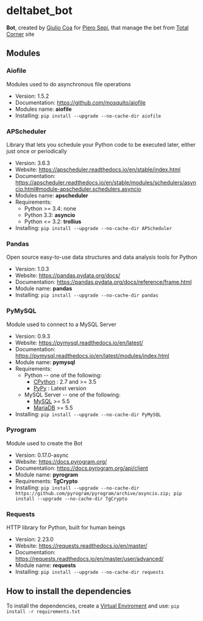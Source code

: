 # deltabet_bot

**Bot**, created by [Giulio Coa](https://t.me/giulioCoaInCamelCase) for [Piero Sepi](https://t.me/PieroSepi), that manage the bet from [Total Corner](https://totalcorner.com) site



## Modules

### Aiofile

Modules used to do asynchronous file operations

* Version: 1.5.2
* Documentation: https://github.com/mosquito/aiofile
* Modules name: **aiofile**
* Installing: `pip install --upgrade --no-cache-dir aiofile`



### APScheduler

Library that lets you schedule your Python code to be executed later, either just once or periodically

* Version: 3.6.3
* Website: https://apscheduler.readthedocs.io/en/stable/index.html
* Documentation: https://apscheduler.readthedocs.io/en/stable/modules/schedulers/asyncio.html#module-apscheduler.schedulers.asyncio
* Modules name: **apscheduler**
* Requirements:
	- Python >= 3.4: none
	- Python 3.3: **asyncio**
	- Python <= 3.2: **trollius**
* Installing: `pip install --upgrade --no-cache-dir APScheduler`



### Pandas

Open source easy-to-use data structures and data analysis tools for Python

* Version: 1.0.3
* Website: https://pandas.pydata.org/docs/
* Documentation: https://pandas.pydata.org/docs/reference/frame.html
* Module name: **pandas**
* Installing: `pip install --upgrade --no-cache-dir pandas`



### PyMySQL

Module used to connect to a MySQL Server

* Version: 0.9.3
* Website: https://pymysql.readthedocs.io/en/latest/
* Documentation: https://pymysql.readthedocs.io/en/latest/modules/index.html
* Module name: **pymysql**
* Requirements:
	- Python -- one of the following:
		+ [CPython](http://www.python.org/) : 2.7 and >= 3.5
		+ [PyPy](http://pypy.org/) : Latest version
	- MySQL Server -- one of the following:
		+ [MySQL](http://www.mysql.com/) >= 5.5
		+ [MariaDB](https://mariadb.org/) >= 5.5
* Installing: `pip install --upgrade --no-cache-dir PyMySQL`



### Pyrogram

Module used to create the Bot

* Version: 0.17.0-async
* Website: https://docs.pyrogram.org/
* Documentation: https://docs.pyrogram.org/api/client
* Module name: **pyrogram**
* Requirements: **TgCrypto**
* Installing: `pip install --upgrade --no-cache-dir https://github.com/pyrogram/pyrogram/archive/asyncio.zip; pip install --upgrade --no-cache-dir TgCrypto`



### Requests

HTTP library for Python, built for human beings

* Version: 2.23.0
* Website: https://requests.readthedocs.io/en/master/
* Documentation: https://requests.readthedocs.io/en/master/user/advanced/
* Module name: **requests**
* Installing: `pip install --upgrade --no-cache-dir requests`



## How to install the dependencies

To install the dependencies, create a [Virtual Enviroment](https://packaging.python.org/tutorials/installing-packages/#creating-virtual-environments) and use: `pip install -r requirements.txt`
